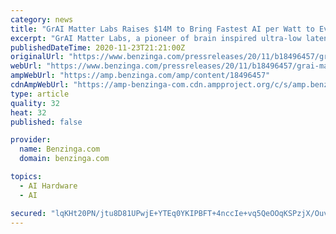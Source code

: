 ```yaml
---
category: news
title: "GrAI Matter Labs Raises $14M to Bring Fastest AI per Watt to Every Device on the Edge"
excerpt: "GrAI Matter Labs, a pioneer of brain inspired ultra-low latency computing, today announced its latest financing round of $14 million. The round was led by iBionext, joined by"
publishedDateTime: 2020-11-23T21:21:00Z
originalUrl: "https://www.benzinga.com/pressreleases/20/11/b18496457/grai-matter-labs-raises-14m-to-bring-fastest-ai-per-watt-to-every-device-on-the-edge"
webUrl: "https://www.benzinga.com/pressreleases/20/11/b18496457/grai-matter-labs-raises-14m-to-bring-fastest-ai-per-watt-to-every-device-on-the-edge"
ampWebUrl: "https://amp.benzinga.com/amp/content/18496457"
cdnAmpWebUrl: "https://amp-benzinga-com.cdn.ampproject.org/c/s/amp.benzinga.com/amp/content/18496457"
type: article
quality: 32
heat: 32
published: false

provider:
  name: Benzinga.com
  domain: benzinga.com

topics:
  - AI Hardware
  - AI

secured: "lqKHt20PN/jtu8D81UPwjE+YTEq0YKIPBFT+4nccIe+vq5QeOOqKSPzjX/OuvCk22B6QL8NiVH3xumv7CXl4/hooIQHbu5Y2zFW/1NBeLeOA12pzr5KEq4QNToyMGprOx32qkpZQVNCHFPsiC0wH7YBagH+Eouq/sC1AW/SOqNXxozx1rn+f4vQEN7FpREAoyZcTdAdxxVfyx4V+LFfpaSBHMNrwcDA44dELsXqro6e465cWdZ66p3g7gbSnLni2lwlIMCBMrBE5MjTa5+J6OHo8UqaskHZIaOjw6XmTwvUOln3z0uwqjpUBgx0w+Ym4wElxG7Bjw9v+4RUe4fwvNwwB+lUXoGYKeT/4zrpSVKc=;8I6w/pkxqygDwkJRV0mnhw=="
---
```


